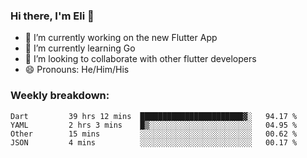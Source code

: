 ### Hi there, I'm Eli 👋
- 🔭 I’m currently working on the new Flutter App
- 🌱 I’m currently learning Go
- 🦄 I’m looking to collaborate with other flutter developers
- 😄 Pronouns: He/Him/His

### Weekly breakdown:
<!--START_SECTION:waka-->
```text
Dart         39 hrs 12 mins  ███████████████████████▓░   94.17 % 
YAML         2 hrs 3 mins    █▒░░░░░░░░░░░░░░░░░░░░░░░   04.95 % 
Other        15 mins         ░░░░░░░░░░░░░░░░░░░░░░░░░   00.62 % 
JSON         4 mins          ░░░░░░░░░░░░░░░░░░░░░░░░░   00.17 % 
```
<!--END_SECTION:waka-->
